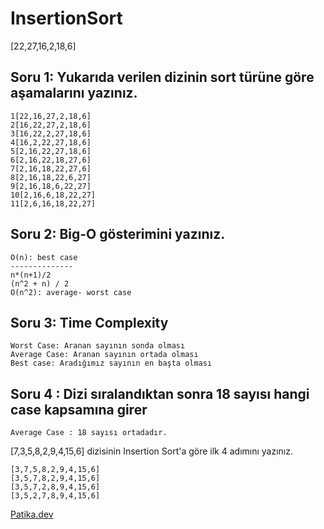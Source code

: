 # InsertionSort
[22,27,16,2,18,6]
## Soru 1: Yukarıda verilen dizinin sort türüne göre aşamalarını yazınız. 
```
1[22,16,27,2,18,6]
2[16,22,27,2,18,6]
3[16,22,2,27,18,6]
4[16,2,22,27,18,6]
5[2,16,22,27,18,6]
6[2,16,22,18,27,6]
7[2,16,18,22,27,6]
8[2,16,18,22,6,27]
9[2,16,18,6,22,27]
10[2,16,6,18,22,27]
11[2,6,16,18,22,27]

```
## Soru 2: Big-O gösterimini yazınız.
```
O(n): best case
--------------
n*(n+1)/2 
(n^2 + n) / 2
O(n^2): average- worst case
```
## Soru 3: Time Complexity
```
Worst Case: Aranan sayının sonda olması
Average Case: Aranan sayının ortada olması
Best case: Aradığımız sayının en başta olması

```
## Soru 4 : Dizi sıralandıktan sonra 18 sayısı hangi case kapsamına girer
```
Average Case : 18 sayısı ortadadır.
```
[7,3,5,8,2,9,4,15,6] dizisinin Insertion Sort'a göre ilk 4 adımını yazınız.
```
[3,7,5,8,2,9,4,15,6]
[3,5,7,8,2,9,4,15,6]
[3,5,7,2,8,9,4,15,6]
[3,5,2,7,8,9,4,15,6]
```
[Patika.dev](https://www.patika.dev/tr)
